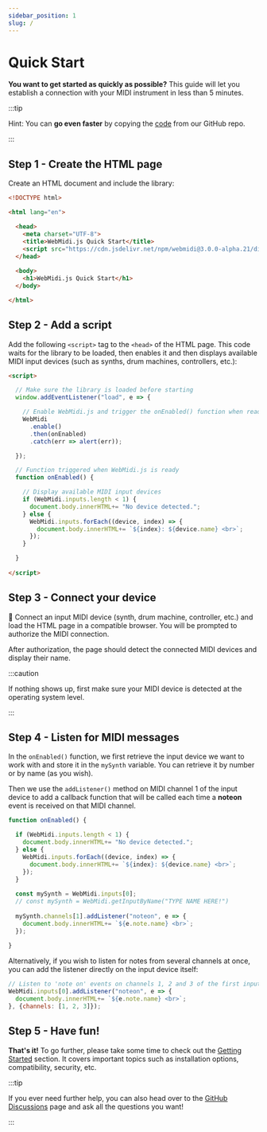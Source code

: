 ```yaml
---
sidebar_position: 1
slug: /
---
```


# Quick Start

**You want to get started as quickly as possible?** This guide will let you establish a connection
with your MIDI instrument in less than 5 minutes.

:::tip 

Hint: You can **go even faster** by copying the
[code](https://github.com/djipco/webmidi/blob/master/examples/quick-start/index.html) from
our GitHub repo.

:::

## Step 1 - Create the HTML page

Create an HTML document and include the library: 

```html
<!DOCTYPE html>

<html lang="en">

  <head>
    <meta charset="UTF-8">
    <title>WebMidi.js Quick Start</title>
    <script src="https://cdn.jsdelivr.net/npm/webmidi@3.0.0-alpha.21/dist/webmidi.iife.js"></script>
  </head>
  
  <body>
    <h1>WebMidi.js Quick Start</h1>
  </body>

</html>
```

## Step 2 - Add a script

Add the following `<script>` tag to the `<head>` of the HTML page. This code waits for the library 
to be loaded, then enables it and then displays available MIDI input devices (such as synths, drum 
machines, controllers, etc.):

```html
<script>

  // Make sure the library is loaded before starting
  window.addEventListener("load", e => {

    // Enable WebMidi.js and trigger the onEnabled() function when ready
    WebMidi
      .enable()
      .then(onEnabled)
      .catch(err => alert(err));

  });

  // Function triggered when WebMidi.js is ready
  function onEnabled() {

    // Display available MIDI input devices
    if (WebMidi.inputs.length < 1) {
      document.body.innerHTML+= "No device detected.";
    } else {
      WebMidi.inputs.forEach((device, index) => {
        document.body.innerHTML+= `${index}: ${device.name} <br>`;
      });
    }

  }
  
</script>
```
## Step 3 - Connect your device 

🎹 Connect an input MIDI device (synth, drum machine, controller, etc.) and load the HTML page in a 
compatible browser. You will be prompted to authorize the MIDI connection.

After authorization, the page should detect the connected MIDI devices and display their name.

:::caution

If nothing shows up, first make sure your MIDI device is detected at the operating system level.

:::

## Step 4 - Listen for MIDI messages

In the `onEnabled()` function, we first retrieve the input device we want to work with and store it
in the `mySynth` variable. You can retrieve it by number or by name (as you wish).

Then we use the `addListener()` method on MIDI channel 1 of the input device to add a 
callback function that will be called each time a **noteon** event is received on that MIDI channel.

```javascript
function onEnabled() {

  if (WebMidi.inputs.length < 1) {
    document.body.innerHTML+= "No device detected.";
  } else {
    WebMidi.inputs.forEach((device, index) => {
      document.body.innerHTML+= `${index}: ${device.name} <br>`;
    });
  }
  
  const mySynth = WebMidi.inputs[0];
  // const mySynth = WebMidi.getInputByName("TYPE NAME HERE!")
  
  mySynth.channels[1].addListener("noteon", e => {
    document.body.innerHTML+= `${e.note.name} <br>`;
  });
  
}
```
Alternatively, if you wish to listen for notes from several channels at once, you can add the 
listener directly on the input device itself:

```javascript
// Listen to 'note on' events on channels 1, 2 and 3 of the first input MIDI device
WebMidi.inputs[0].addListener("noteon", e => {
  document.body.innerHTML+= `${e.note.name} <br>`;
}, {channels: [1, 2, 3]});
```

## Step 5 - Have fun!

**That's it!** To go further, please take some time to check out the 
[Getting Started](getting-started) section. It covers important topics such as installation 
options, compatibility, security, etc.

:::tip

If you ever need further help, you can also head over to the
[GitHub Discussions](https://github.com/djipco/webmidi/discussions) page and ask all the questions
you want!

:::
